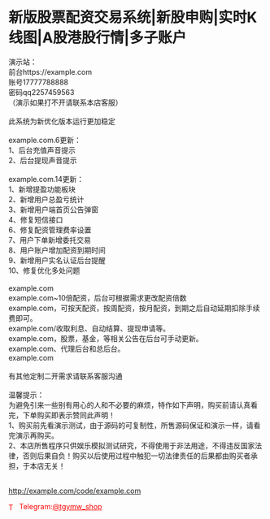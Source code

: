 # 新版股票配资交易系统|新股申购|实时K线图|A股港股行情|多子账户

演示站：<br>前台https://example.com<br>账号17777788888<br>密码qq2257459563<br>（演示如果打不开请联系本店客服）<br><br>此系统为新优化版本运行更加稳定<br><br>example.com.6更新：<br>1、后台充值声音提示<br>2、后台提现声音提示<br><br>example.com.14更新：<br>1、新增提盈功能板块<br>2、新增用户总盈亏统计<br>3、新增用户端首页公告弹窗<br>4、修复短信接口<br>6、修复配资管理费率设置<br>7、用户下单新增委托交易<br>8、用户账户增加配资到期时间<br>9、新增用户实名认证后台提醒<br>10、修复优化多处问题<br><br>example.com<br>example.com~10倍配资，后台可根据需求更改配资倍数<br>example.com，可按天配资，按周配资，按月配资，到期之后自动延期扣除手续费即可。<br>example.com/收取利息、自动结算、提现申请等。<br>example.com，股票，基金，等相关公告在后台可手动更新。<br>example.com、代理后台和总后台。<br>example.com<br><br>有其他定制二开需求请联系客服沟通<br><br>温馨提示：<br>为避免引来一些别有用心的人和不必要的麻烦，特作如下声明，购买前请认真看完，下单购买即表示赞同此声明！<br>1、购买前先看演示测试，由于源码的可复制性，所售源码保证和演示一样，请看完演示再购买。<br>2、本店所售程序只供娱乐模拟测试研究，不得使用于非法用途，不得违反国家法律，否则后果自负！购买以后使用过程中触犯一切法律责任的后果都由购买者承担，于本店无关！<br><br>

http://example.com/code/example.com







<p style="color: red;"><img src="https://cdn-icons-png.flaticon.com/512/2111/2111646.png" alt="Telegram Icon" style="width: 16px; vertical-align: middle; margin-right: 5px;">Telegram:<a href="https://t.me/tgymw_shop" style="color: red;">@tgymw_shop</a></p>

